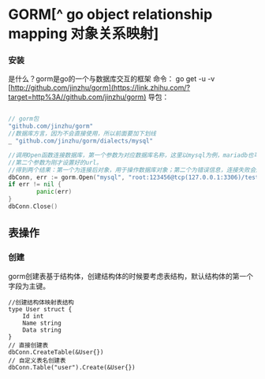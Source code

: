 # GORM[^ go object relationship mapping 对象关系映射]

### 安装

是什么？gorm是go的一个与数据库交互的框架
命令： go get -u -v [http://github.com/jinzhu/gorm](https://link.zhihu.com/?target=http%3A//github.com/jinzhu/gorm)
导包：

~~~ go

// gorm包
"github.com/jinzhu/gorm"
//数据库方言，因为不会直接使用，所以前面要加下划线
_ "github.com/jinzhu/gorm/dialects/mysql"

//调用Open函数连接数据库，第一个参数为对应数据库名称，这里以mysql为例，mariadb也可以使用mysql作为名称。
//第二个参数为刚才设置好的url。
//得到两个结果：第一个为连接后对象，用于操作数据库对象；第二个为错误信息，连接失败会返回内容，连接成功返回nil，空。
dbConn, err := gorm.Open("mysql", "root:123456@tcp(127.0.0.1:3306)/test1?charset=utf8&parseTime=True&loc=Local")
if err != nil {
		panic(err)
}
dbConn.Close()
~~~

## 表操作

### 创建

gorm创建表基于结构体，创建结构体的时候要考虑表结构，默认结构体的第一个字段为主键。

~~~ 
//创建结构体映射表结构
type User struct {
	Id int
	Name string
	Data string
}
// 直接创建表
dbConn.CreateTable(&User{})
// 自定义表名创建表
dbConn.Table("user").Create(&User{})
~~~



